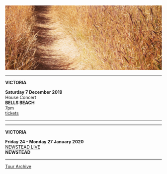 ![](data/image/news/tourbanner2.jpg)

* * * * *

**VICTORIA**

**Saturday 7 December 2019**\
House Concert\
**BELLS BEACH**\
7pm\
[tickets](http://www.trybooking.com/BGMMD)
 
* * * * *
* * * * *

**VICTORIA**

**Friday 24 - Monday 27 January 2020**\
[NEWSTEAD LIVE](https://www.newsteadlive.com)\
**NEWSTEAD**  

* * * * *

[Tour Archive](tour/archive)
